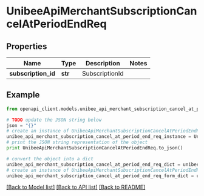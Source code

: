 # UnibeeApiMerchantSubscriptionCancelAtPeriodEndReq


## Properties

Name | Type | Description | Notes
------------ | ------------- | ------------- | -------------
**subscription_id** | **str** | SubscriptionId | 

## Example

```python
from openapi_client.models.unibee_api_merchant_subscription_cancel_at_period_end_req import UnibeeApiMerchantSubscriptionCancelAtPeriodEndReq

# TODO update the JSON string below
json = "{}"
# create an instance of UnibeeApiMerchantSubscriptionCancelAtPeriodEndReq from a JSON string
unibee_api_merchant_subscription_cancel_at_period_end_req_instance = UnibeeApiMerchantSubscriptionCancelAtPeriodEndReq.from_json(json)
# print the JSON string representation of the object
print UnibeeApiMerchantSubscriptionCancelAtPeriodEndReq.to_json()

# convert the object into a dict
unibee_api_merchant_subscription_cancel_at_period_end_req_dict = unibee_api_merchant_subscription_cancel_at_period_end_req_instance.to_dict()
# create an instance of UnibeeApiMerchantSubscriptionCancelAtPeriodEndReq from a dict
unibee_api_merchant_subscription_cancel_at_period_end_req_form_dict = unibee_api_merchant_subscription_cancel_at_period_end_req.from_dict(unibee_api_merchant_subscription_cancel_at_period_end_req_dict)
```
[[Back to Model list]](../README.md#documentation-for-models) [[Back to API list]](../README.md#documentation-for-api-endpoints) [[Back to README]](../README.md)


